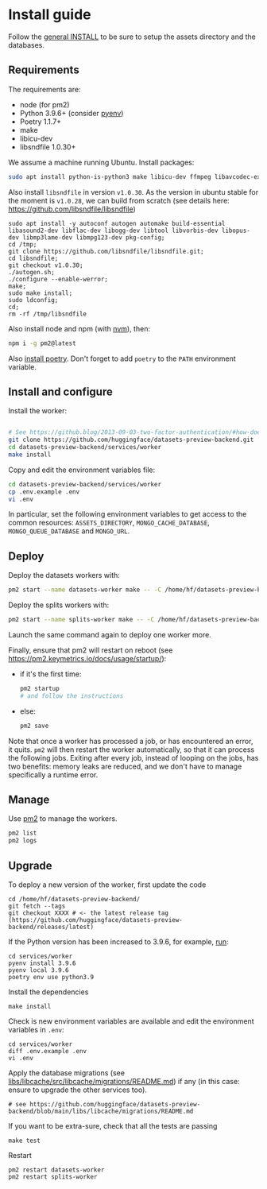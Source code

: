 # Install guide

Follow the [general INSTALL](../INSTALL.md) to be sure to setup the assets directory and the databases.

## Requirements

The requirements are:

- node (for pm2)
- Python 3.9.6+ (consider [pyenv](https://github.com/pyenv/pyenv))
- Poetry 1.1.7+
- make
- libicu-dev
- libsndfile 1.0.30+

We assume a machine running Ubuntu. Install packages:

```bash
sudo apt install python-is-python3 make libicu-dev ffmpeg libavcodec-extra llvm
```

Also install `libsndfile` in version `v1.0.30`. As the version in ubuntu stable for the moment is `v1.0.28`, we can build from scratch (see details here: https://github.com/libsndfile/libsndfile)

```
sudo apt install -y autoconf autogen automake build-essential libasound2-dev libflac-dev libogg-dev libtool libvorbis-dev libopus-dev libmp3lame-dev libmpg123-dev pkg-config;
cd /tmp;
git clone https://github.com/libsndfile/libsndfile.git;
cd libsndfile;
git checkout v1.0.30;
./autogen.sh;
./configure --enable-werror;
make;
sudo make install;
sudo ldconfig;
cd;
rm -rf /tmp/libsndfile
```

Also install node and npm (with [nvm](https://github.com/nvm-sh/nvm)), then:

```bash
npm i -g pm2@latest
```

Also [install poetry](https://python-poetry.org/docs/master/#installation). Don't forget to add `poetry` to the `PATH` environment variable.

## Install and configure

Install the worker:

```bash

# See https://github.blog/2013-09-03-two-factor-authentication/#how-does-it-work-for-command-line-git for authentication
git clone https://github.com/huggingface/datasets-preview-backend.git
cd datasets-preview-backend/services/worker
make install
```

Copy and edit the environment variables file:

```bash
cd datasets-preview-backend/services/worker
cp .env.example .env
vi .env
```

In particular, set the following environment variables to get access to the common resources: `ASSETS_DIRECTORY`, `MONGO_CACHE_DATABASE`, `MONGO_QUEUE_DATABASE` and `MONGO_URL`.

## Deploy

Deploy the datasets workers with:

```bash
pm2 start --name datasets-worker make -- -C /home/hf/datasets-preview-backend/services/worker/ datasets-worker
```

Deploy the splits workers with:

```bash
pm2 start --name splits-worker make -- -C /home/hf/datasets-preview-backend/services/worker/ splits-worker
```

Launch the same command again to deploy one worker more.

Finally, ensure that pm2 will restart on reboot (see https://pm2.keymetrics.io/docs/usage/startup/):

- if it's the first time:
  ```bash
  pm2 startup
  # and follow the instructions
  ```
- else:
  ```bash
  pm2 save
  ```

Note that once a worker has processed a job, or has encountered an error, it quits. `pm2` will then restart the worker automatically, so that it can process the following jobs. Exiting after every job, instead of looping on the jobs, has two benefits: memory leaks are reduced, and we don't have to manage specifically a runtime error.

## Manage

Use [pm2](https://pm2.keymetrics.io/docs/usage/quick-start/#cheatsheet) to manage the workers.

```bash
pm2 list
pm2 logs
```

## Upgrade

To deploy a new version of the worker, first update the code

```
cd /home/hf/datasets-preview-backend/
git fetch --tags
git checkout XXXX # <- the latest release tag (https://github.com/huggingface/datasets-preview-backend/releases/latest)
```

If the Python version has been increased to 3.9.6, for example, [run](https://stackoverflow.com/a/65589331/7351594):

```
cd services/worker
pyenv install 3.9.6
pyenv local 3.9.6
poetry env use python3.9
```

Install the dependencies

```
make install
```

Check is new environment variables are available and edit the environment variables in `.env`:

```
cd services/worker
diff .env.example .env
vi .env
```

Apply the database migrations (see [libs/libcache/src/libcache/migrations/README.md](./../../libs/libcache/migrations/README.md)) if any (in this case: ensure to upgrade the other services too).

```
# see https://github.com/huggingface/datasets-preview-backend/blob/main/libs/libcache/migrations/README.md
```

If you want to be extra-sure, check that all the tests are passing

```
make test
```

Restart

```
pm2 restart datasets-worker
pm2 restart splits-worker
```
